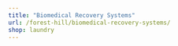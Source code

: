```yaml
---
title: "Biomedical Recovery Systems"
url: /forest-hill/biomedical-recovery-systems/
shop: laundry
---
```

